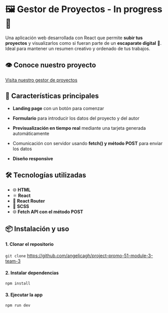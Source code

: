 # 🖼️ Gestor de Proyectos - In progress :construction:

Una aplicación web desarrollada con React que permite **subir tus proyectos** y visualizarlos como si fueran parte de un **escaparate digital** 📸. Ideal para mantener un resumen creativo y ordenado de tus trabajos.

## 👁️ Conoce nuestro proyecto

[Visita nuestro gestor de proyectos](https://angelicagh.github.io/project-promo-51-module-3-team-3/)

## 🚀 Características principales

- **Landing page** con un botón para comenzar

- **Formulario** para introducir los datos del proyecto y del autor

- **Previsualización en tiempo real** mediante una tarjeta generada automáticamente

- Comunicación con servidor usando **fetch() y método POST** para enviar los datos

- **Diseño responsive**

## 🛠️ Tecnologías utilizadas

- 🌐 **HTML**
- ⚛️ **React**
- 🔗 **React Router**
- 🎨 **SCSS**
- 🌐 **Fetch API con el método POST**

## 📦 Instalación y uso

#### 1. Clonar el repositorio

`git clone` https://github.com/angelicagh/project-promo-51-module-3-team-3

#### 2. Instalar dependencias

`npm install`

#### 3. Ejecutar la app

`npm run dev`
